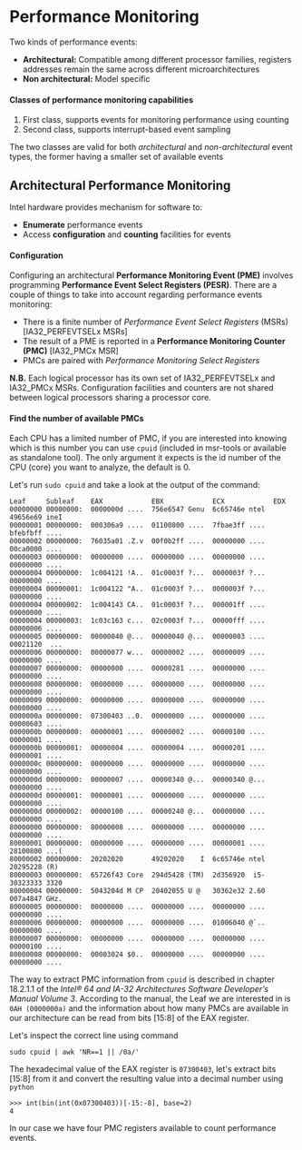 # Performance Monitoring
Two kinds of performance events:
- **Architectural:** Compatible among different processor families, registers addresses remain the same across different microarchitectures
- **Non architectural:** Model specific

#### Classes of performance monitoring capabilities
1) First class, supports events for monitoring performance using counting
2) Second class, supports interrupt-based event sampling

The two classes are valid for both *architectural* and *non-architectural* event types, the former having a smaller set of available events

## Architectural Performance Monitoring
Intel hardware provides mechanism for software to:
- **Enumerate** performance events
- Access **configuration** and **counting** facilities for events

#### Configuration
Configuring an architectural **Performance Monitoring Event (PME)** involves programming **Performance Event Select Registers (PESR)**. There are a couple of things to take into account regarding performance events monitoring:
- There is a finite number of *Performance Event Select Registers* (MSRs) [IA32_PERFEVTSELx MSRs]
- The result of a PME is reported in a **Performance Monitoring Counter (PMC)** [IA32_PMCx MSR]
- PMCs are paired with *Performance Monitoring Select Registers*

**N.B.** Each logical processor has its own set of IA32_PERFEVTSELx and IA32_PMCx MSRs. Configuration facilities and counters are not shared between logical processors sharing a processor core.

#### Find the number of available PMCs
Each CPU has a limited number of PMC, if you are interested into knowing which is this number you can use `cpuid` (included in msr-tools or available as standalone tool).
The only argument it expects is the id number of the CPU (core) you want to analyze, the default is 0.

Let's run `sudo cpuid` and take a look at the output of the command:
```
Leaf     Subleaf    EAX            EBX            ECX            EDX
00000000 00000000:  0000000d ....  756e6547 Genu  6c65746e ntel  49656e69 ineI
00000001 00000000:  000306a9 ....  01100800 ....  7fbae3ff ....  bfebfbff ....
00000002 00000000:  76035a01 .Z.v  00f0b2ff ....  00000000 ....  00ca0000 ....
00000003 00000000:  00000000 ....  00000000 ....  00000000 ....  00000000 ....
00000004 00000000:  1c004121 !A..  01c0003f ?...  0000003f ?...  00000000 ....
00000004 00000001:  1c004122 "A..  01c0003f ?...  0000003f ?...  00000000 ....
00000004 00000002:  1c004143 CA..  01c0003f ?...  000001ff ....  00000000 ....
00000004 00000003:  1c03c163 c...  02c0003f ?...  00000fff ....  00000006 ....
00000005 00000000:  00000040 @...  00000040 @...  00000003 ....  00021120  ...
00000006 00000000:  00000077 w...  00000002 ....  00000009 ....  00000000 ....
00000007 00000000:  00000000 ....  00000281 ....  00000000 ....  00000000 ....
00000008 00000000:  00000000 ....  00000000 ....  00000000 ....  00000000 ....
00000009 00000000:  00000000 ....  00000000 ....  00000000 ....  00000000 ....
0000000a 00000000:  07300403 ..0.  00000000 ....  00000000 ....  00000603 ....
0000000b 00000000:  00000001 ....  00000002 ....  00000100 ....  00000001 ....
0000000b 00000001:  00000004 ....  00000004 ....  00000201 ....  00000001 ....
0000000c 00000000:  00000000 ....  00000000 ....  00000000 ....  00000000 ....
0000000d 00000000:  00000007 ....  00000340 @...  00000340 @...  00000000 ....
0000000d 00000001:  00000001 ....  00000000 ....  00000000 ....  00000000 ....
0000000d 00000002:  00000100 ....  00000240 @...  00000000 ....  00000000 ....
80000000 00000000:  80000008 ....  00000000 ....  00000000 ....  00000000 ....
80000001 00000000:  00000000 ....  00000000 ....  00000001 ....  28100800 ...(
80000002 00000000:  20202020       49202020    I  6c65746e ntel  20295228 (R)
80000003 00000000:  65726f43 Core  294d5428 (TM)  2d356920  i5-  30323333 3320
80000004 00000000:  5043204d M CP  20402055 U @   30362e32 2.60  007a4847 GHz.
80000005 00000000:  00000000 ....  00000000 ....  00000000 ....  00000000 ....
80000006 00000000:  00000000 ....  00000000 ....  01006040 @`..  00000000 ....
80000007 00000000:  00000000 ....  00000000 ....  00000000 ....  00000100 ....
80000008 00000000:  00003024 $0..  00000000 ....  00000000 ....  00000000 ....
```

The way to extract PMC information from `cpuid` is described in chapter 18.2.1.1 of the *Intel® 64 and IA-32 Architectures Software Developer’s Manual Volume 3*.
According to the manual, the Leaf we are interested in is `0AH (0000000a)` and the information about how many PMCs are available in our architecture can be read from bits [15:8] of the EAX register.

Let's inspect the correct line using command
```
sudo cpuid | awk 'NR==1 || /0a/'
```
The hexadecimal value of the EAX register is `07300403`, let's extract bits [15:8] from it and convert the resulting value into a decimal number using `python`
```
>>> int(bin(int(0x07300403))[-15:-8], base=2)
4
```
In our case we have four PMC registers available to count performance events.

